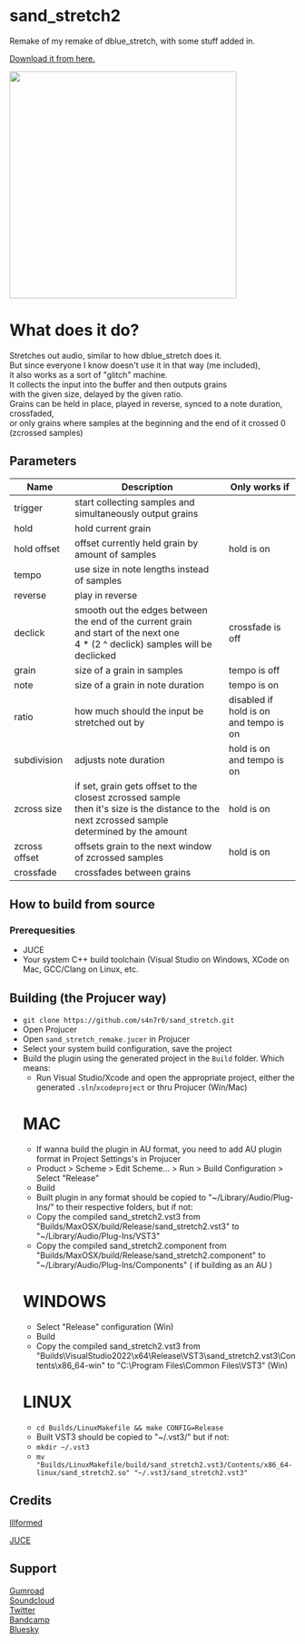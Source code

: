 # sand_stretch2
Remake of my remake of dblue_stretch, with some stuff added in.

[Download it from here.](https://github.com/s4n7r0/sand_stretch/releases)

<img src="https://i.imgur.com/G4KyO4w.png" width = 400>

# What does it do?
Stretches out audio, similar to how dblue_stretch does it. <br>
But since everyone I know doesn't use it in that way (me included), <br>
it also works as a sort of "glitch" machine. <br>
It collects the input into the buffer and then outputs grains <Br>
with the given size, delayed by the given ratio. <br>
Grains can be held in place, played in reverse, synced to a note duration, crossfaded, <br> 
or only grains where samples at the beginning and the end of it crossed 0 (zcrossed samples) <br>

## Parameters

| Name          | Description                                               | Only works if
| ------------- | --------------------------------------------------------- | --------------------- |
| trigger       | start collecting samples and simultaneously output grains | 
| hold          | hold current grain |
| hold offset   | offset currently held grain by amount of samples | hold is on |
| tempo         | use size in note lengths instead of samples  | |
| reverse       | play in reverse  |
| declick       | smooth out the edges between the end of the current grain <br> and start of the next one <br> 4 * (2 ^ declick) samples will be declicked | crossfade is off |
| grain         | size of a grain in samples | tempo is off |
| note          | size of a grain in note duration | tempo is on |
| ratio         | how much should the input be stretched out by | disabled if hold is on <br> and tempo is on |
| subdivision   | adjusts note duration | hold is on <br> and tempo is on |
| zcross size   | if set, grain gets offset to the closest zcrossed sample <br> then it's size is the distance to the next zcrossed sample <br> determined by the amount | hold is on |
| zcross offset | offsets grain to the next window of zcrossed samples | hold is on |
| crossfade     | crossfades between grains |


## How to build from source

### Prerequesities

- JUCE
- Your system C++ build toolchain (Visual Studio on Windows, XCode on Mac, GCC/Clang on Linux, etc.

## Building (the Projucer way)

- ```git clone https://github.com/s4n7r0/sand_stretch.git```
- Open Projucer
- Open `sand_stretch_remake.jucer` in Projucer
- Select your system build configuration, save the project
- Build the plugin using the generated project in the `Build` folder. Which means:
  + Run Visual Studio/Xcode and open the appropriate project, either the generated `.sln`/`xcodeproject` or thru Projucer (Win/Mac)
  # MAC
  + If wanna build the plugin in AU format, you need to add AU plugin format in Project Settings's in Projucer
  + Product > Scheme > Edit Scheme... > Run > Build Configuration > Select "Release"
  + Build
  + Built plugin in any format should be copied to "~/Library/Audio/Plug-Ins/" to their respective folders, but if not:
  + Copy the compiled sand_stretch2.vst3 from "Builds/MaxOSX/build/Release/sand_stretch2.vst3" to "~/Library/Audio/Plug-Ins/VST3"
  + Copy the compiled sand_stretch2.component from "Builds/MaxOSX/build/Release/sand_stretch2.component" to "~/Library/Audio/Plug-Ins/Components" ( if building as an AU )
  # WINDOWS
  + Select "Release" configuration (Win)
  + Build
  + Copy the compiled sand_stretch2.vst3 from "Builds\VisualStudio2022\x64\Release\VST3\sand_stretch2.vst3\Contents\x86_64-win\" to "C:\Program Files\Common Files\VST3\" (Win)
  # LINUX
  + `cd Builds/LinuxMakefile && make CONFIG=Release`
  + Built VST3 should be copied to "~/.vst3/" but if not:
  + `mkdir ~/.vst3`
  + `mv "Builds/LinuxMakefile/build/sand_stretch2.vst3/Contents/x86_64-linux/sand_stretch2.so" "~/.vst3/sand_stretch2.vst3"`

## Credits

[Illformed](https://illformed.com/)

[JUCE](https://juce.com/)

## Support

[Gumroad](https://s4n7r0.gumroad.com) <br>
[Soundcloud](https://www.soundcloud.com/s4n7r0) <br>
[Twitter](https://www.twitter.com/s4n7r0) <br>
[Bandcamp](https://s4n7r0.bandcamp.com/) <br>
[Bluesky](https://bsky.app/profile/sandr0.bsky.social) <br>

